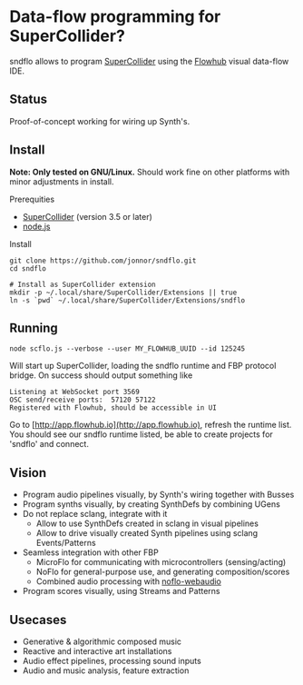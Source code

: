 Data-flow programming for SuperCollider?
========================================
sndflo allows to program [SuperCollider](http://supercollider.sourceforge.net) using
the [Flowhub](http://flowhub.io) visual data-flow IDE.

Status
------
Proof-of-concept working for wiring up Synth's.


Install
--------
**Note: Only tested on GNU/Linux.**
Should work fine on other platforms with minor adjustments in install.

Prerequities

* [SuperCollider](http://supercollider.sourceforge.net/downloads/) (version 3.5 or later)
* [node.js](http://nodejs.org/download/)

Install

    git clone https://github.com/jonnor/sndflo.git
    cd sndflo

    # Install as SuperCollider extension
    mkdir -p ~/.local/share/SuperCollider/Extensions || true
    ln -s `pwd` ~/.local/share/SuperCollider/Extensions/sndflo

Running
---------

    node scflo.js --verbose --user MY_FLOWHUB_UUID --id 125245

Will start up SuperCollider, loading the sndflo runtime and FBP protocol bridge.
On success should output something like 

    Listening at WebSocket port 3569 
    OSC send/receive ports:  57120 57122
    Registered with Flowhub, should be accessible in UI


Go to [http://app.flowhub.io](http://app.flowhub.io), refresh the runtime list.
You should see our sndflo runtime listed, be able to create projects for 'sndflo' and connect.

Vision
---------
* Program audio pipelines visually, by Synth's wiring together with Busses
* Program synths visually, by creating SynthDefs by combining UGens
* Do not replace sclang, integrate with it
    * Allow to use SynthDefs created in sclang in visual pipelines
    * Allow to drive visually created Synth pipelines using sclang Events/Patterns
* Seamless integration with other FBP
    * MicroFlo for communicating with microcontrollers (sensing/acting)
    * NoFlo for general-purpose use, and generating composition/scores
    * Combined audio processing with [noflo-webaudio](https://github.com/automata/noflo-webaudio)
* Program scores visually, using Streams and Patterns

Usecases
-------
* Generative & algorithmic composed music
* Reactive and interactive art installations
* Audio effect pipelines, processing sound inputs
* Audio and music analysis, feature extraction


